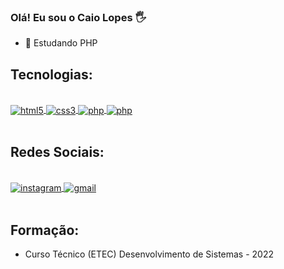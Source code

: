 ### Olá! Eu sou o Caio Lopes 🖐️ 

- 🌱 Estudando PHP

## Tecnologias:

<div style="display: inline_block"><br/>
    <a href="https://github.com/caioslopes">
    <img align="center" alt="html5" src="https://img.shields.io/badge/HTML5-E34F26?style=for-the-badge&logo=html5&logoColor=white">
    <img align="center" alt="css3" src="https://img.shields.io/badge/CSS3-1572B6?style=for-the-badge&logo=css3&logoColor=white">
    <img align="center" alt="php" src="https://img.shields.io/badge/JavaScript-F7DF1E?style=for-the-badge&logo=javascript&logoColor=black">
    <img align="center" alt="php" src="https://img.shields.io/badge/PHP-777BB4?style=for-the-badge&logo=php&logoColor=white">
    </a>
</div><br/>

## Redes Sociais:

<div style="display: inline_block"><br/>
    <a href="https://www.instagram.com/caio.s.lopes" target="_blank">
    <img align="center" alt="instagram" src="https://img.shields.io/badge/Instagram-E4405F?style=for-the-badge&logo=instagram&logoColor=white">
    </a>
    <a href="mailto:caiolopes.social@gmail.com" target="_blank">
    <img align="center" alt="gmail" src="https://img.shields.io/badge/Gmail-D14836?style=for-the-badge&logo=gmail&logoColor=white">
    </a>
</div><br/>

## Formação:

- Curso Técnico (ETEC)
Desenvolvimento de Sistemas - 2022

